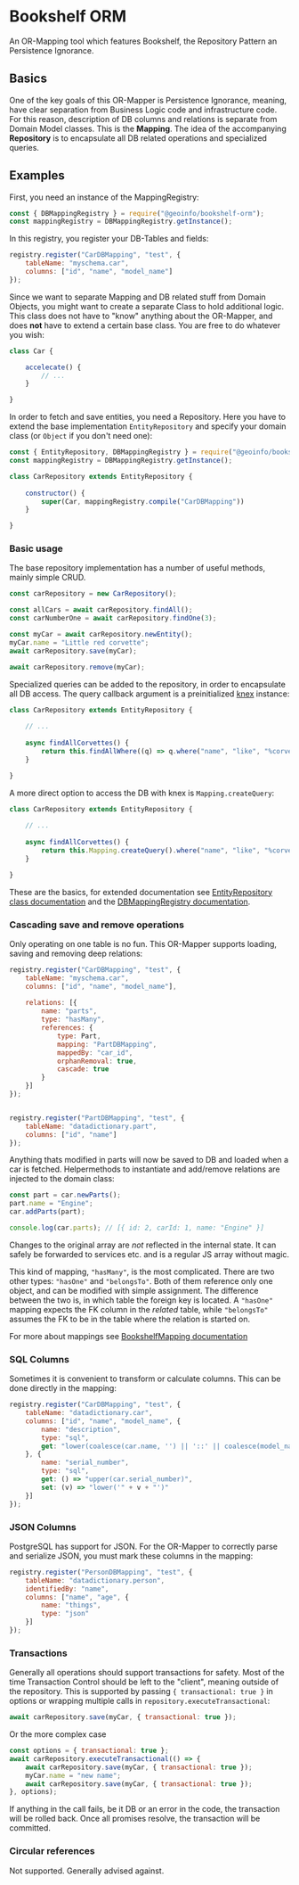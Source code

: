 # Bookshelf ORM
An OR-Mapping tool which features Bookshelf, the Repository Pattern an Persistence Ignorance.


## Basics
One of the key goals of this OR-Mapper is Persistence Ignorance, meaning, have clear separation from Business Logic code and infrastructure code. 
For this reason, description of DB columns and relations is separate from Domain Model classes. This is the **Mapping**.
The idea of the accompanying **Repository** is to encapsulate all DB related operations and specialized queries.    

## Examples
First, you need an instance of the MappingRegistry:
```javascript
const { DBMappingRegistry } = require("@geoinfo/bookshelf-orm");
const mappingRegistry = DBMappingRegistry.getInstance();
```

In this registry, you register your DB-Tables and fields:
```javascript
registry.register("CarDBMapping", "test", {
    tableName: "myschema.car",
    columns: ["id", "name", "model_name"]
});
```

Since we want to separate Mapping and DB related stuff from Domain Objects, you might want to create a separate Class to hold additional logic. 
This class does not have to "know" anything about the OR-Mapper, and does **not** have to extend a certain base class. You are free to do whatever you wish:
```javascript
class Car {

    accelecate() {
        // ...
    }

}
```

In order to fetch and save entities, you need a Repository. Here you have to extend the base implementation `EntityRepository` and specify your domain class (or `Object` if you don't need one):
```javascript
const { EntityRepository, DBMappingRegistry } = require("@geoinfo/bookshelf-orm");
const mappingRegistry = DBMappingRegistry.getInstance();

class CarRepository extends EntityRepository {
  
    constructor() {
        super(Car, mappingRegistry.compile("CarDBMapping"))
    }

}

```

### Basic usage
The base repository implementation has a number of useful methods, mainly simple CRUD.
```javascript
const carRepository = new CarRepository();

const allCars = await carRepository.findAll();
const carNumberOne = await carRepository.findOne(3);

const myCar = await carRepository.newEntity();
myCar.name = "Little red corvette";
await carRepository.save(myCar);

await carRepository.remove(myCar);
``` 

Specialized queries can be added to the repository, in order to encapsulate all DB access. 
The query callback argument is a preinitialized [knex](http://www.knexjs.org) instance:
```javascript
class CarRepository extends EntityRepository {
  
    // ...
    
    async findAllCorvettes() {
        return this.findAllWhere((q) => q.where("name", "like", "%corvette%"))
    }

}
```

A more direct option to access the DB with knex is `Mapping.createQuery`:
```javascript
class CarRepository extends EntityRepository {
  
    // ...
    
    async findAllCorvettes() {
        return this.Mapping.createQuery().where("name", "like", "%corvette%").select("name");
    }

}
```  

These are the basics, for extended documentation see [EntityRepository class documentation](./EntityRepository.html) and 
the [DBMappingRegistry documentation](./DBMappingRegistry.html).

### Cascading save and remove operations
Only operating on one table is no fun. This OR-Mapper supports loading, saving and removing deep relations:
```javascript
registry.register("CarDBMapping", "test", {
    tableName: "myschema.car",
    columns: ["id", "name", "model_name"],
    
    relations: [{
        name: "parts",
        type: "hasMany",
        references: {
            type: Part,
            mapping: "PartDBMapping",
            mappedBy: "car_id",
            orphanRemoval: true,
            cascade: true
        }
    }]
});


registry.register("PartDBMapping", "test", {
    tableName: "datadictionary.part",
    columns: ["id", "name"]
});
```

Anything thats modified in parts will now be saved to DB and loaded when a car is fetched. 
Helpermethods to instantiate and add/remove relations are injected to the domain class:
```javascript
const part = car.newParts();
part.name = "Engine";
car.addParts(part);

console.log(car.parts); // [{ id: 2, carId: 1, name: "Engine" }]
```

Changes to the original array are *not* reflected in the internal state. 
It can safely be forwarded to services etc. and is a regular JS array without magic.

This kind of mapping, `"hasMany"`, is the most complicated. There are two other types: `"hasOne"` and `"belongsTo"`.
Both of them reference only one object, and can be modified with simple assignment. 
The difference between the two is, in which table the foreign key is located.
A `"hasOne"` mapping expects the FK column in the *related* table, 
while `"belongsTo"` assumes the FK to be in the table where the relation is started on. 

For more about mappings see [BookshelfMapping documentation](./BookshelfMapping.html)

### SQL Columns
Sometimes it is convenient to transform or calculate columns. This can be done directly in the mapping:
```javascript
registry.register("CarDBMapping", "test", {
    tableName: "datadictionary.car",
    columns: ["id", "name", "model_name", {
        name: "description",
        type: "sql",
        get: "lower(coalesce(car.name, '') || '::' || coalesce(model_name))"
    }, {
        name: "serial_number",
        type: "sql",
        get: () => "upper(car.serial_number)",
        set: (v) => "lower('" + v + "')"
    }]
});
```

### JSON Columns
PostgreSQL has support for JSON. For the OR-Mapper to correctly parse and serialize JSON, you must mark these columns in the mapping:
```javascript
registry.register("PersonDBMapping", "test", {
    tableName: "datadictionary.person",
    identifiedBy: "name",
    columns: ["name", "age", {
        name: "things",
        type: "json"
    }]
});
```

### Transactions
Generally all operations should support transactions for safety. 
Most of the time Transaction Control should be left to the "client", meaning outside of the repository. 
This is supported by passing `{ transactional: true }` in options or wrapping multiple calls in `repository.executeTransactional`:
```javascript
await carRepository.save(myCar, { transactional: true });
```
Or the more complex case
```javascript
const options = { transactional: true };
await carRepository.executeTransactional(() => {
    await carRepository.save(myCar, { transactional: true });
    myCar.name = "new name";
    await carRepository.save(myCar, { transactional: true });
}, options);
```

If anything in the call fails, be it DB or an error in the code, the transaction will be rolled back. 
Once all promises resolve, the transaction will be committed.

### Circular references
Not supported. Generally advised against.
